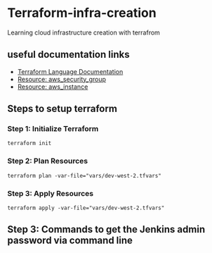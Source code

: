 # Terraform-infra-creation
Learning cloud infrastructure creation with terrafrom 


## useful documentation links 

- [Terraform Language Documentation](https://www.terraform.io/docs/language/index.html)
- [Resource: aws_security_group](https://registry.terraform.io/providers/hashicorp/aws/latest/docs/resources/security_group)
- [Resource: aws_instance](https://registry.terraform.io/providers/hashicorp/aws/latest/docs/resources/instance)    

## Steps to setup terraform
### Step 1: Initialize Terraform
```
terraform init
```

### Step 2: Plan Resources
```
terraform plan -var-file="vars/dev-west-2.tfvars"
```

### Step 3: Apply Resources
```
terraform apply -var-file="vars/dev-west-2.tfvars"
```

## Step 3: Commands to get the Jenkins admin password via command line
```

